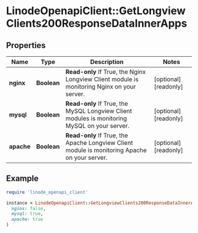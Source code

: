 # LinodeOpenapiClient::GetLongviewClients200ResponseDataInnerApps

## Properties

| Name | Type | Description | Notes |
| ---- | ---- | ----------- | ----- |
| **nginx** | **Boolean** | __Read-only__ If True, the Nginx Longview Client module is monitoring Nginx on your server. | [optional][readonly] |
| **mysql** | **Boolean** | __Read-only__ If True, the MySQL Longview Client modules is monitoring MySQL on your server. | [optional][readonly] |
| **apache** | **Boolean** | __Read-only__ If True, the Apache Longview Client module is monitoring Apache on your server. | [optional][readonly] |

## Example

```ruby
require 'linode_openapi_client'

instance = LinodeOpenapiClient::GetLongviewClients200ResponseDataInnerApps.new(
  nginx: false,
  mysql: true,
  apache: true
)
```

